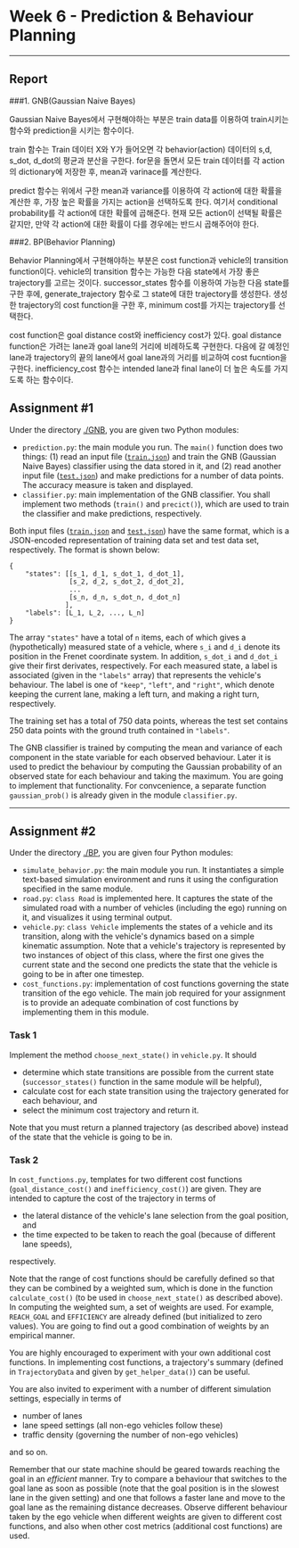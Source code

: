 # Week 6 - Prediction & Behaviour Planning

---
## Report

###1. GNB(Gaussian Naive Bayes)

Gaussian Naive Bayes에서 구현해야하는 부분은 train data를 이용하여 train시키는 함수와
prediction을 시키는 함수이다. 

train 함수는 Train 데이터 X와 Y가 들어오면 각 behavior(action) 데이터의 s,d, s_dot, d_dot의 평균과 분산을
구한다. for문을 돌면서 모든 train 데이터를 각 action의 dictionary에 저장한 후, mean과 varinace를 계산한다.

predict 함수는 위에서 구한 mean과 variance를 이용하여 각 action에 대한 확률을 계산한 후, 가장 높은 확률을 가지는 action을 선택하도록 한다.
여기서 conditional probability를 각 action에 대한 확률에 곱해준다. 
현재 모든 action이 선택될 확률은 같지만, 만약 각 action에 대한 확률이 다를 경우에는 반드시 곱해주어야 한다.


###2. BP(Behavior Planning)

Behavior Planning에서 구현해야하는 부분은 cost function과 vehicle의 transition function이다.
vehicle의 transition 함수는 가능한 다음 state에서 가장 좋은 trajectory를 고르는 것이다.
successor_states 함수를 이용하여 가능한 다음 state를 구한 후에, 
generate_trajectory 함수로 그 state에 대한 trajectory를 생성한다.
생성한 trajectory의 cost function을 구한 후, minimum cost를 가지는 trajectory를 선택한다.

cost function은 goal distance cost와 inefficiency cost가 있다.
goal distance function은 가려는 lane과 goal lane의 거리에 비례하도록 구현한다.
다음에 갈 예정인 lane과 trajectory의 끝의 lane에서 goal lane과의 거리를 비교하여 cost fucntion을 구한다. 
inefficiency_cost 함수는 intended lane과 final lane이 더 높은 속도를 가지도록 하는 함수이다.


## Assignment #1

Under the directory [./GNB](./GNB), you are given two Python modules:

* `prediction.py`: the main module you run. The `main()` function does two things: (1) read an input file ([`train.json`](./GNB/train.json)) and train the GNB (Gaussian Naive Bayes) classifier using the data stored in it, and (2) read another input file ([`test.json`](./GNB/test.json)) and make predictions for a number of data points. The accuracy measure is taken and displayed.
* `classifier.py`: main implementation of the GNB classifier. You shall implement two methods (`train()` and `precict()`), which are used to train the classifier and make predictions, respectively.

Both input files ([`train.json`](./GNB/train.json) and [`test.json`](./GNB/test.json)) have the same format, which is a JSON-encoded representation of training data set and test data set, respectively. The format is shown below:

```
{
	"states": [[s_1, d_1, s_dot_1, d_dot_1],
	           [s_2, d_2, s_dot_2, d_dot_2],
	           ...
	           [s_n, d_n, s_dot_n, d_dot_n]
	          ],
	"labels": [L_1, L_2, ..., L_n]
}
```

The array `"states"` have a total of `n` items, each of which gives a (hypothetically) measured state of a vehicle, where `s_i` and `d_i` denote its position in the Frenet coordinate system. In addition, `s_dot_i` and `d_dot_i` give their first derivates, respectively. For each measured state, a label is associated (given in the `"labels"` array) that represents the vehicle's behaviour. The label is one of `"keep"`, `"left"`, and `"right"`, which denote keeping the current lane, making a left turn, and making a right turn, respectively.

The training set has a total of 750 data points, whereas the test set contains 250 data points with the ground truth contained in `"labels"`.

The GNB classifier is trained by computing the mean and variance of each component in the state variable for each observed behaviour. Later it is used to predict the behaviour by computing the Gaussian probability of an observed state for each behaviour and taking the maximum. You are going to implement that functionality. For convcenience, a separate function `gaussian_prob()` is already given in the module `classifier.py`.


---

## Assignment #2

Under the directory [./BP](./BP), you are given four Python modules:

* `simulate_behavior.py`: the main module you run. It instantiates a simple text-based simulation environment and runs it using the configuration specified in the same module.
* `road.py`: `class Road` is implemented here. It captures the state of the simulated road with a number of vehicles (including the ego) running on it, and visualizes it using terminal output.
* `vehicle.py`: `class Vehicle` implements the states of a vehicle and its transition, along with the vehicle's dynamics based on a simple kinematic assumption. Note that a vehicle's trajectory is represented by two instances of object of this class, where the first one gives the current state and the second one predicts the state that the vehicle is going to be in after one timestep.
* `cost_functions.py`: implementation of cost functions governing the state transition of the ego vehicle. The main job required for your assignment is to provide an adequate combination of cost functions by implementing them in this module.

### Task 1

Implement the method `choose_next_state()` in `vehicle.py`. It should

* determine which state transitions are possible from the current state (`successor_states()` function in the same module will be helpful),
* calculate cost for each state transition using the trajectory generated for each behaviour, and
* select the minimum cost trajectory and return it.

Note that you must return a planned trajectory (as described above) instead of the state that the vehicle is going to be in.

### Task 2

In `cost_functions.py`, templates for two different cost functions (`goal_distance_cost()` and `inefficiency_cost()`) are given. They are intended to capture the cost of the trajectory in terms of

* the lateral distance of the vehicle's lane selection from the goal position, and
* the time expected to be taken to reach the goal (because of different lane speeds),

respectively.

Note that the range of cost functions should be carefully defined so that they can be combined by a weighted sum, which is done in the function `calculate_cost()` (to be used in `choose_next_state()` as described above). In computing the weighted sum, a set of weights are used. For example, `REACH_GOAL` and `EFFICIENCY` are already defined (but initialized to zero values). You are going to find out a good combination of weights by an empirical manner.

You are highly encouraged to experiment with your own additional cost functions. In implementing cost functions, a trajectory's summary (defined in `TrajectoryData` and given by `get_helper_data()`) can be useful.

You are also invited to experiment with a number of different simulation settings, especially in terms of

* number of lanes
* lane speed settings (all non-ego vehicles follow these)
* traffic density (governing the number of non-ego vehicles)

and so on.

Remember that our state machine should be geared towards reaching the goal in an *efficient* manner. Try to compare a behaviour that switches to the goal lane as soon as possible (note that the goal position is in the slowest lane in the given setting) and one that follows a faster lane and move to the goal lane as the remaining distance decreases. Observe different behaviour taken by the ego vehicle when different weights are given to different cost functions, and also when other cost metrics (additional cost functions) are used.
